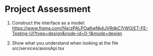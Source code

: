 # Project Assessment
1. Construct the interface as a model:
https://www.figma.com/file/zPALPOa6wNk4JVRdkC7rWO/ET-FE-Testing-UI?type=design&node-id=0-1&mode=design

2. Show what you understand when looking at the file src/services/axiosApi.tsx